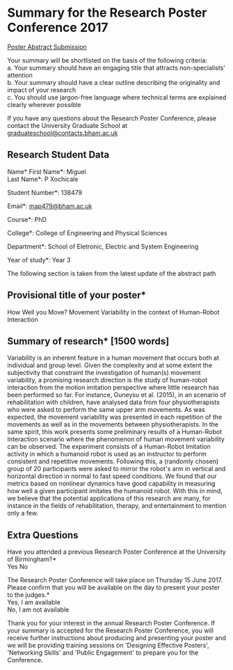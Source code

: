 Summary for the Research Poster Conference 2017
===============================================

[Poster Abstract Submission](https://uobasops.formstack.com/forms/research_poster_conference_2017_application_form)

Your summary will be shortlisted on the basis of the following criteria:  
a. Your summary should have an engaging title that attracts non-specialists' attention  
b. Your summary should have a clear outline describing the originality and impact
of your research  
c. You should use jargon-free language where technical terms are explained clearly
wherever possible  

If you have any questions about the Research Poster Conference, please contact
the University Graduate School at graduateschool@contacts.bham.ac.uk

## Research Student Data

Name*
First Name*: Miguel   
Last Name*: P Xochicale

Student Number*: 138479

Email*: map479@bham.ac.uk

Course*: PhD

College*: College of Engineering and Physical Sciences

Department*: School of Eletronic, Electric and System Engineering

Year of study*:
Year 3



The following section is taken from the latest update of the abstract path
## Provisional title of your poster*
How Well you Move? Movement Variability in the context of Human-Robot Interaction

## Summary of research* [1500 words]
Variability is an inherent feature in a human movement that occurs both at
individual and group level. Given the complexity and at some extent the
subjectivity that constraint the investigation of human(s) movement variability,
a promising research direction is the study of human-robot interaction from
the motion imitation perspective where little research has been performed so far.
For instance, Guneysu et al. (2015),
in an scenario of rehabilitation with children, have analysed data from
four physiotherapists who were asked to perform the same upper arm movements.
As was expected, the movement variability was presented in each repetition
of the movements as well as in the movements between physiotherapists.
In the same spirit, this work presents some preliminary results
of a Human-Robot Interaction scenario where the phenomenon
of human movement variability can be observed.
The experiment consists of a Human-Robot Imitation activity in which a humanoid
robot is used as an instructor to perform consistent and repetitive movements.
Following this, a (randomly chosen) group of
20 participants were asked to mirror the robot's arm in vertical and horizontal
direction in normal to fast speed conditions.
We found that our metrics based on nonlinear dynamics have good
capability in measuring how well a given participant imitates the humanoid robot.
With this in mind, we believe that the potential applications of this research
are many, for instance in the fields of rehabilitation, therapy,
and entertainment to mention only a few.


## Extra Questions

Have you attended a previous Research Poster Conference at the
University of Birmingham?*  
Yes
No


The Research Poster Conference will take place on Thursday 15 June 2017.
Please confirm that you will be available on the day to present your poster
to the judges.*  
Yes, I am available  
No, I am not available  

Thank you for your interest in the annual Research Poster Conference. If your
summary is accepted for the Research Poster Conference, you will receive further
instructions about producing and presenting your poster and we will be providing
training sessions on 'Designing Effective Posters', 'Networking Skills' and
'Public Engagement' to prepare you for the Conference.
